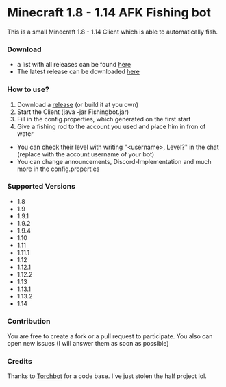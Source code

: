 Minecraft 1.8 - 1.14 AFK Fishing bot
==============

This is a small Minecraft 1.8 - 1.14 Client which is able to automatically fish.

### Download
* a list with all releases can be found [here](https://github.com/MrKinau/FishingBot/releases)
* The latest release can be downloaded [here](https://github.com/MrKinau/FishingBot/releases/latest)

### How to use?
1. Download a [release](https://github.com/MrKinau/FishingBot/releases) (or build it at you own)
2. Start the Client (java -jar Fishingbot.jar)
3. Fill in the config.properties, which generated on the first start
4. Give a fishing rod to the account you used and place him in fron of water

* You can check their level with writing "\<username\>, Level?" in the chat (replace <username> with the account username of your bot)
* You can change announcements, Discord-Implementation and much more in the config.properties

### Supported Versions
* 1.8
* 1.9
* 1.9.1
* 1.9.2
* 1.9.4
* 1.10
* 1.11
* 1.11.1
* 1.12
* 1.12.1
* 1.12.2
* 1.13
* 1.13.1
* 1.13.2
* 1.14

### Contribution
You are free to create a fork or a pull request to participate. You also can open new issues (I will answer them as soon as possible)

### Credits
Thanks to [Torchbot](https://github.com/woder/TorchBot) for a code base. I've just stolen the half project lol.
